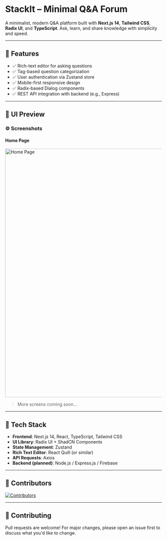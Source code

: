 # StackIt – Minimal Q&A Forum

A minimalist, modern Q&A platform built with **Next.js 14**, **Tailwind CSS**, **Radix UI**, and **TypeScript**. Ask, learn, and share knowledge with simplicity and speed.

---

## 🚀 Features

- ✅ Rich-text editor for asking questions  
- ✅ Tag-based question categorization  
- ✅ User authentication via Zustand store  
- ✅ Mobile-first responsive design  
- ✅ Radix-based Dialog components  
- ✅ REST API integration with backend (e.g., Express)

---

## 📸 UI Preview

### ⚙ Screenshots

#### Home Page  
<img src="snap/Screenshot 2025-07-12 at 4.50.29 PM.png" alt="Home Page" width="800" />

> More screens coming soon...

---

## 🧰 Tech Stack

- **Frontend**: Next.js 14, React, TypeScript, Tailwind CSS  
- **UI Library**: Radix UI + ShadCN Components  
- **State Management**: Zustand  
- **Rich Text Editor**: React Quill (or similar)  
- **API Requests**: Axios  
- **Backend (planned)**: Node.js / Express.js / Firebase  

---

## 👥 Contributors

[![Contributors](https://contrib.rocks/image?repo=Raktim-Mitra/QnA-forum)](https://github.com/Raktim-Mitra/QnA-forum/graphs/contributors)

---

## 🤝 Contributing

Pull requests are welcome! For major changes, please open an issue first to discuss what you'd like to change.

 

